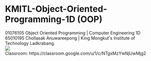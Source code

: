 <h1>KMITL-Object-Oriented-Programming-1D (OOP)</h1>
01076105 Object Oriented Programming | Computer Engineering 1D 65010195 Chollasak Anuwareepong | King Mongkut's Institute of Technology Ladkrabang.<br>

<img src="https://scontent.fbkk6-1.fna.fbcdn.net/v/t1.15752-9/324685281_632140552015990_406837719261396216_n.jpg?_nc_cat=108&ccb=1-7&_nc_sid=ae9488&_nc_eui2=AeGnsGqFrqPoHLMdxHRIMYF6z_NG8XJiAkfP80bxcmICR3QmraTtQw8q3AecBMCzWbAK7Mh30eFPyF-dZHyeJmjq&_nc_ohc=-gPuJN-JMScAX_Y0nfC&_nc_ht=scontent.fbkk6-1.fna&oh=03_AdRkQt2RviqeETrOpRrgDFwrI5QVGWaLgy4pqs_cZj9q-A&oe=63E5B063">
<br>
Classroom: https://classroom.google.com/u/1/c/NTgxMzYwNjUwMjg2
